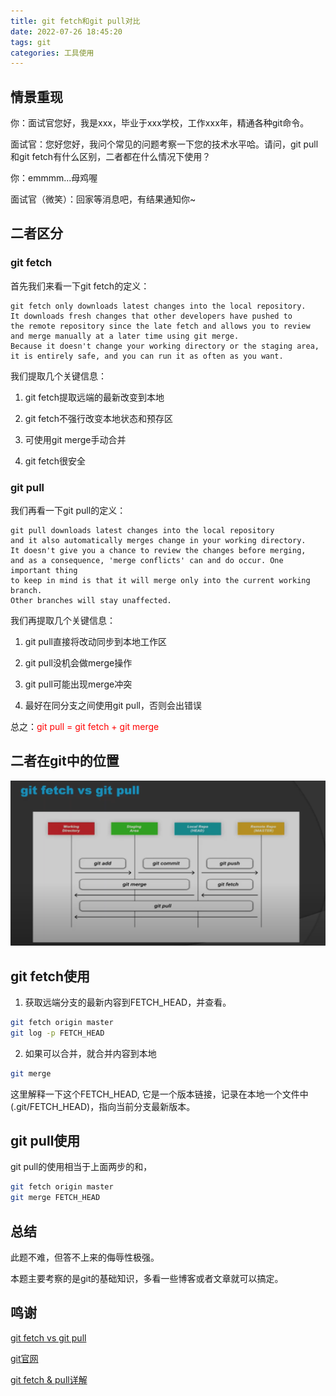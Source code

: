 ```yaml
---
title: git fetch和git pull对比
date: 2022-07-26 18:45:20
tags: git
categories: 工具使用
---
```




## 情景重现

你：面试官您好，我是xxx，毕业于xxx学校，工作xxx年，精通各种git命令。

面试官：您好您好，我问个常见的问题考察一下您的技术水平哈。请问，git pull和git fetch有什么区别，二者都在什么情况下使用？

你：emmmm...母鸡喔

面试官（微笑）：回家等消息吧，有结果通知你~



## 二者区分

### git fetch

首先我们来看一下git fetch的定义：

```textile
git fetch only downloads latest changes into the local repository. 
It downloads fresh changes that other developers have pushed to 
the remote repository since the late fetch and allows you to review 
and merge manually at a later time using git merge. 
Because it doesn't change your working directory or the staging area, 
it is entirely safe, and you can run it as often as you want.
```

我们提取几个关键信息：

1. git fetch提取远端的最新改变到本地

2. git fetch不强行改变本地状态和预存区

3. 可使用git merge手动合并

4. git fetch很安全



### git pull

我们再看一下git pull的定义：

```textile
git pull downloads latest changes into the local repository 
and it also automatically merges change in your working directory. 
It doesn't give you a chance to review the changes before merging, 
and as a consequence, 'merge conflicts' can and do occur. One important thing
to keep in mind is that it will merge only into the current working branch.
Other branches will stay unaffected.
```

我们再提取几个关键信息：

1. git pull直接将改动同步到本地工作区

2. git pull没机会做merge操作

3. git pull可能出现merge冲突

4. 最好在同分支之间使用git pull，否则会出错误

总之：<font color="red">git pull = git fetch + git merge</font>



## 二者在git中的位置

![image](https://raw.githubusercontent.com/ErYoung2/imgbed/master/2022/07/26-18-47-43-git%20fetch%20vs%20git%20pull.png)

## git fetch使用

1. 获取远端分支的最新内容到FETCH_HEAD，并查看。

```bash
git fetch origin master
git log -p FETCH_HEAD
```

2. 如果可以合并，就合并内容到本地

```bash
git merge
```

这里解释一下这个FETCH_HEAD, 它是一个版本链接，记录在本地一个文件中(.git/FETCH_HEAD)，指向当前分支最新版本。

## git pull使用

git pull的使用相当于上面两步的和，

```bash
git fetch origin master
git merge FETCH_HEAD
```

## 总结

此题不难，但答不上来的侮辱性极强。

本题主要考察的是git的基础知识，多看一些博客或者文章就可以搞定。

## 鸣谢

[git fetch vs git pull](https://www.youtube.com/watch?v=ip1UxTswbo8&ab_channel=KKJavaTutorials)

[git官网](https://git-scm.com/docs/git-fetch)

[git fetch & pull详解](https://juejin.cn/post/6844903921794859021)
